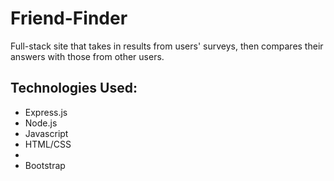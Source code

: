 # Friend-Finder
Full-stack site that takes in results from users' surveys, then compares their answers with those from other users.

<h2>Technologies Used:</h2>
<ul>
<li>Express.js</li>
<li>Node.js</li>
<li>Javascript</li>
<li>HTML/CSS<li>
<li>Bootstrap</li>
</ul>